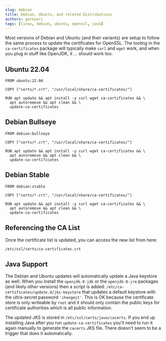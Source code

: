 ```yaml
---
slug: debian
title: Debian, Ubuntu, and related Distributions
authors: garoyeri
tags: [linux, debian, ubuntu, openssl, java]
---
```


Most versions of Debian and Ubuntu (and their variants) are setup to follow the same process to update the certificates for OpenSSL. The tooling in the `ca-certificates` package will typically make `curl` and `wget` work, and when you plug in stuff like OpenJDK, it  ... should work too.

## Ubuntu 22.04

```docker
FROM ubuntu:22.04

COPY ["certs/*.crt", "/usr/local/share/ca-certificates/"]

RUN apt update && apt install -y curl wget ca-certificates && \
  apt autoremove && apt clean && \
  update-ca-certificates
```

## Debian Bullseye

```docker
FROM debian:bullseye

COPY ["certs/*.crt", "/usr/local/share/ca-certificates/"]

RUN apt update && apt install -y curl wget ca-certificates && \
  apt autoremove && apt clean && \
  update-ca-certificates
```

## Debian Stable

```docker
FROM debian:stable

COPY ["certs/*.crt", "/usr/local/share/ca-certificates/"]

RUN apt update && apt install -y curl wget ca-certificates && \
  apt autoremove && apt clean && \
  update-ca-certificates
```

## Referencing the CA List

Once the certificate list is updated, you can access the new list from here:

```
/etc/ssl/certs/ca-certificates.crt
```

## Java Support

The Debian and Ubuntu updates will automatically update a Java keystore as well. When you install the `openjdk-8-jdk` or the `openjdk-8-jre` packages (and likely other versions) then a script is added: `/etc/ca-certificates/update.d/jks-keystore` that updates a default keystore with the ultra-secret password `'changeit'`. This is OK because the certificate store is only writeable by `root` and it should only contain the public keys for certificate authorities which is all public information.

The updated JKS is stored in `/etc/ssl/certs/java/cacerts`. If you end up installing Java after you run `update-ca-certificates` you'll need to run it again manually to generate the `cacerts` JKS file. There doesn't seem to be a trigger that does it automatically.
